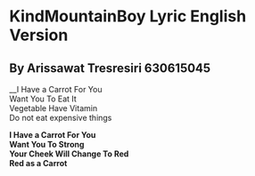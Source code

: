 # KindMountainBoy Lyric English Version
## By Arissawat Tresresiri 630615045 

__I Have a Carrot For You   
Want You To Eat It   
Vegetable Have Vitamin  
Do not eat expensive things  

__I Have a Carrot For You   
Want You To Strong     
Your Cheek Will Change To Red   
Red as a Carrot__

